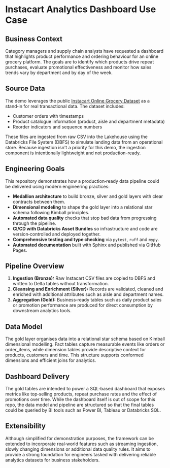 # Instacart Analytics Dashboard Use Case

## Business Context

Category managers and supply chain analysts have requested a dashboard that highlights product performance and ordering behaviour for an online grocery platform. The goals are to identify which products drive repeat purchases, evaluate promotional effectiveness and monitor how sales trends vary by department and by day of the week.

## Source Data

The demo leverages the public [Instacart Online Grocery Dataset](https://www.kaggle.com/datasets/yasserh/instacart-online-grocery-basket-analysis-dataset) as a stand‑in for real transactional data. The dataset includes:

- Customer orders with timestamps
- Product catalogue information (product, aisle and department metadata)
- Reorder indicators and sequence numbers

These files are ingested from raw CSV into the Lakehouse using the Databricks File System (DBFS) to simulate landing data from an operational store.
Because ingestion isn't a priority for this demo, the ingestion component is intentionally lightweight and not production-ready.

## Engineering Goals

This repository demonstrates how a production‑ready data pipeline could be delivered using modern engineering practices:

- **Medallion architecture** to build bronze, silver and gold layers with clear contracts between them.
- **Dimensional modeling** to shape the gold layer into a relational star schema following Kimball principles.
- **Automated data quality** checks that stop bad data from progressing through the pipeline.
- **CI/CD with Databricks Asset Bundles** so infrastructure and code are version‑controlled and deployed together.
- **Comprehensive testing and type checking** via `pytest`, `ruff` and `mypy`.
- **Automated documentation** built with Sphinx and published via GitHub Pages.

## Pipeline Overview

1. **Ingestion (Bronze):** Raw Instacart CSV files are copied to DBFS and written to Delta tables without transformation.
2. **Cleansing and Enrichment (Silver):** Records are validated, cleaned and enriched with additional attributes such as aisle and department names.
3. **Aggregation (Gold):** Business‑ready tables such as daily product sales or promotion performance are produced for direct consumption by downstream analytics tools.

## Data Model

The gold layer organises data into a relational star schema based on Kimball dimensional modelling. Fact tables capture measurable events like orders or order_items, while dimension tables provide descriptive context for products, customers and time. This structure supports conformed dimensions and efficient joins for analytics.

## Dashboard Delivery

The gold tables are intended to power a SQL‑based dashboard that exposes metrics like top‑selling products, repeat purchase rates and the effect of promotions over time. While the dashboard itself is out of scope for this repo, the data model and pipeline are structured so that the final tables could be queried by BI tools such as Power BI, Tableau or Databricks SQL.

## Extensibility

Although simplified for demonstration purposes, the framework can be extended to incorporate real‑world features such as streaming ingestion, slowly changing dimensions or additional data quality rules. It aims to provide a strong foundation for engineers tasked with delivering reliable analytics datasets for business stakeholders.

